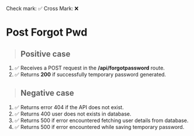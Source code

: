 Check mark: ✅
Cross Mark: ❌

# Post Forgot Pwd

> ## Positive case

1. ✅ Receives a POST request in the **/api/forgotpassword** route.
2. ✅ Returns **200** if successfully temporary password generated.

> ## Negative case

1. ✅ Returns error 404 if the API does not exist.
2. ✅ Returns 400 user does not exists in database.
3. ✅ Returns 500 if error encountered fetching user details from database.
4. ✅ Returns 500 if error encountered while saving temporary password.